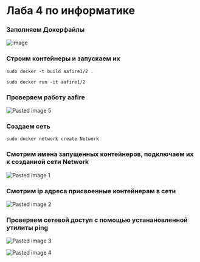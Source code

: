 # Лаба 4 по информатике
### Заполняем Докерфайлы
![image](https://github.com/cs-itmo-2023/lab-4-matveySav/assets/144665338/aa25da71-ab8b-4789-80da-72f140a17c01)
### Строим контейнеры и запускаем их
``` sudo docker -t build aafire1/2 . ```

``` sudo docker run -it aafire1/2 ```
### Проверяем работу aafire
![Pasted image 5](https://github.com/cs-itmo-2023/lab-4-matveySav/assets/144665338/73a2d7a0-cc52-4db4-b445-90a2ceeea0ff)
### Создаем сеть
``` sudo docker network create Network ```
### Смотрим имена запущенных контейнеров, подключаем их к созданной сети Network
![Pasted image 1](https://github.com/cs-itmo-2023/lab-4-matveySav/assets/144665338/e19ec50e-e40e-4ef6-84f9-70cf2e62c47c)
### Смотрим ip адреса присвоенные контейнерам в сети 
![Pasted image 2](https://github.com/cs-itmo-2023/lab-4-matveySav/assets/144665338/31830a04-a4bf-4a9b-a213-2aab4694fb95)

### Проверяем сетевой доступ с помощью устанановленной утилиты ping
![Pasted image 3](https://github.com/cs-itmo-2023/lab-4-matveySav/assets/144665338/a6defd77-0e84-4fcd-b937-9ecb678bd6d4)

![Pasted image 4](https://github.com/cs-itmo-2023/lab-4-matveySav/assets/144665338/8ee2435c-b2c2-4fd5-abb6-c44738a64243)
